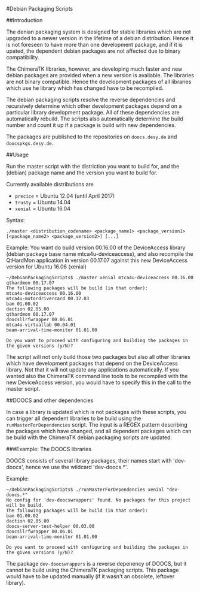 #Debian Packaging Scripts

##Introduction

The denian packaging system is designed for stable libraries which are not upgraded to a newer version in the lifetime
of a debian distribution. Hence it is not foreseen to have more than one development package, and if it is upated, the dependent debian packages are not affected due to binary compatibility.

The ChimeraTK libraries, however, are developing much faster and new debian packages are provided when a new version is available. The libraries are not binary compatible. Hence the development packages of all libraries which use
he library which has changed have to be recompiled.

The debian packaging scripts resolve the reverse dependencies and recursively determine which other development packages depend on a particular library development package. All of these dependencies are automatically rebuild.
The scripts also automatically determine the build number and count it up if a package is build with new dependencies.

The packages are published to the repositories on `doocs.desy.de` and `doocspkgs.desy.de`.

##Usage

Run the master script with the distriction you want to build for, and the (debian) package name and the version you want to build for.

Currently available distributions are

* `precice` = Ubuntu 12.04 (until April 2017)
* `trusty` = Ubuntu 14.04
* `xenial` = Ubuntu 16.04

Syntax:
```
./master <distribution_codename> <package_name1> <package_version1> [<package_name2> <package_version2>] [...]
```
Example:
You want do build version 00.16.00 of the DeviceAccess library (debian package base name mtca4u-deviceaccess),
and also recompile the QtHardMon application in version 00.17.07  against this new DeviceAccess version for
Ubuntu 16.06 (xenial)
```
~/DebianPackagingScripts$ ./master xenial mtca4u-deviceaccess 00.16.00 qthardmon 00.17.07
The following packages will be build (in that order):
mtca4u-deviceaccess 00.16.00
mtca4u-motordrivercard 00.12.03
bam 01.00.02
daction 02.05.00
qthardmon 00.17.07
doocsllrfwrapper 00.06.01
mtca4u-virtuallab 00.04.01
beam-arrival-time-monitor 01.01.00

Do you want to proceed with configuring and building the packages in the given versions (y/N)? 
```
The script will not only build those two packages but also all other libraries which have development packages that depend on the DeviceAccess library. Not that it will not update any applications automatically. If you wanted also the ChimeraTK command line tools to be recompiled with the new DeviceAccess version, you would have to specify this in the call to the master script.

##DOOCS and other dependencies

In case a library is updated which is not packages with these scripts, you can trigger all dependent libraries
to be build using the `runMasterForDependencies` script. The input is a REGEX pattern describing the packages which have changed, and all dependent packages which can be build with the ChimeraTK debian packaging scripts are updated.

###Example: The DOOCS libraries

DOOCS consists of several library packages, their names start with 'dev-doocs', hence we use the wildcard 'dev-doocs.*'.

Example:
```
~/DebianPackagingScripts$ ./runMasterForDependencies xenial "dev-doocs.*"
No config for 'dev-doocswrappers' found. No packages for this project will be build.
The following packages will be build (in that order):
bam 01.00.02
daction 02.05.00
doocs-server-test-helper 00.03.00
doocsllrfwrapper 00.06.01
beam-arrival-time-monitor 01.01.00

Do you want to proceed with configuring and building the packages in the given versions (y/N)?
```
The package `dev-doocswrappers` is a reverse depenency of DOOCS, but it cannot be build using the ChimeraTK packaging scripts. This package would have to be updated manually (if it wasn't an obsolete, leftover library).